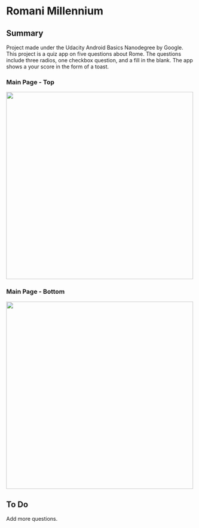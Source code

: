 # Romani Millennium

## Summary 
Project made under the Udacity Android Basics Nanodegree by Google. 
This project is a quiz app on five questions about Rome.
The questions include three radios, one checkbox question, and a fill in the blank.
The app shows a your score in the form of a toast.

### Main Page - Top

<img src="https://drive.google.com/uc?export=view&id=1BN8RUE5Q-8Oevgpf0LOHLVV4-RQ849XH" height="500">

### Main Page - Bottom

<img src="https://drive.google.com/uc?export=view&id=1MXhx0-cj0DOU2WEdQx0jsDaXe1etcjOl" height="500">

## To Do

Add more questions.
